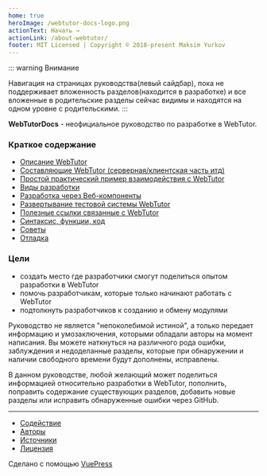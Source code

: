 ```yaml
---
home: true
heroImage: /webtutor-docs-logo.png
actionText: Начать →
actionLink: /about-webtutor/
footer: MIT Licensed | Copyright © 2018-present Maksim Yurkov
---
```


::: warning Внимание

Навигация на страницах руководства(левый сайдбар), пока не поддерживает вложенность разделов(находится в разработке) и все вложенные в родительские разделы сейчас видимы и находятся на одном уровне с родительскими.
:::

**WebTutorDocs** - неофициальное руководство по разработке в WebTutor.

### Краткое содержание

* [Описание WebTutor](/about-webtutor/)
* [Составляющие WebTutor (серверная/клиентская часть итд)](/components-of-webtutor/) 
* [Простой практический пример взаимодействия с WebTutor](/some-practice/)
* [Виды разработки](/three-ways/)
* [Разработка через Веб-компоненты](/development-options/web-components/)
* [Развертывание тестовой системы WebTutor](/test-system/)
* [Полезные ссылки связанные с WebTutor](/useful-links/)
* [Синтаксис, функции, код](/code/)
* [Советы](/advice/)
* [Отладка](/debugging/)

### Цели

* создать место где разработчики смогут поделиться опытом разработки в WebTutor
* помочь разработчикам, которые только начинают работать с WebTutor
* подтолкнуть разработчиков к созданию и обмену модулями

Руководство не является "непоколебимой истиной", а только передает информацию и умозаключения, которыми обладали авторы на момент написания. Вы можете наткнуться на различного рода ошибки, заблуждения и недоделанные разделы, которые при обнаружении и наличии свободного времени будут дополнены, исправлены.

В данном руководстве, любой желающий может поделиться информацией относительно разработки в WebTutor, пополнить, поправить содержание существующих разделов, добавить новые разделы или исправить обнаруженные ошибки через GitHub.


***

* [Содействие](https://github.com/maksimyurkov/webtutor-docs/blob/master/CONTRIBUTING.md)
* [Авторы](https://github.com/maksimyurkov/webtutor-docs/blob/master/CONTRIBUTORS.md)
* [Источники](https://github.com/maksimyurkov/webtutor-docs/blob/master/SOURCES.md)
* [Лицензия](https://github.com/maksimyurkov/webtutor-docs/blob/master/LICENSE)

Сделано с помощью [VuePress](https://vuepress.vuejs.org/)